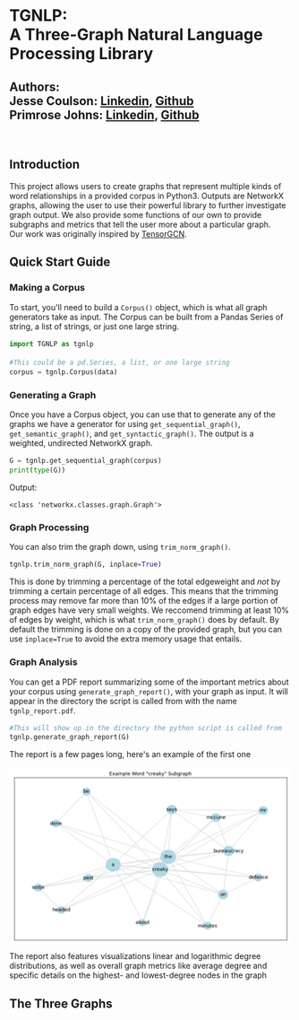 <h1>TGNLP:<br>A Three-Graph Natural Language Processing Library</h1>

<h2>Authors:<br>
Jesse Coulson: <a href="https://www.linkedin.com/in/jessecoulson/">Linkedin</a>, <a href="https://github.com/jccoulson">Github</a><br>
Primrose Johns: <a href="https://www.linkedin.com/in/primrose-johns-4b957b15a/">Linkedin</a>, <a href="https://github.com/Primrose-Johns">Github</a></h2><br>
<h2>Introduction</h2>
This project allows users to create graphs that represent multiple kinds of word relationships in a provided corpus in Python3. Outputs are NetworkX graphs, allowing the user to use their powerful library to further investigate graph output. We also provide some functions of our own to provide subgraphs and metrics that tell the user more about a particular graph.<br>
Our work was originally inspired by <a href="https://github.com/THUMLP/TensorGCN">TensorGCN</a>.

<h2>Quick Start Guide</h2>
<h3>Making a Corpus</h3>

To start, you'll need to build a `Corpus()` object, which is what all graph generators take as input. The Corpus can be built from a Pandas Series of string, a list of strings, or just one large string.

```python
import TGNLP as tgnlp

#This could be a pd.Series, a list, or one large string
corpus = tgnlp.Corpus(data)
```
<h3>Generating a Graph</h3>

Once you have a Corpus object, you can use that to generate any of the graphs we have a generator for using `get_sequential_graph()`, `get_semantic_graph()`, and `get_syntactic_graph()`. The output is a weighted, undirected NetworkX graph.

```python
G = tgnlp.get_sequential_graph(corpus)
print(type(G))
```
Output:
```text
<class 'networkx.classes.graph.Graph'>
```
<h3>Graph Processing</h3>

You can also trim the graph down, using `trim_norm_graph()`.<br>
```python
tgnlp.trim_norm_graph(G, inplace=True)
```
This is done by trimming a percentage of the total edgeweight and <i>not</i> by trimming a certain percentage of all edges. This means that the trimming process may remove far more than 10% of the edges if a large portion of graph edges have very small weights. We reccomend trimming at least 10% of edges by weight, which is what `trim_norm_graph()` does by default. By default the trimming is done on a copy of the provided graph, but you can use `inplace=True` to avoid the extra memory usage that entails.

<h3>Graph Analysis</h3>

You can get a PDF report summarizing some of the important metrics about your corpus using `generate_graph_report()`, with your graph as input. It will appear in the directory the script is called from with the name `tgnlp_report.pdf`.
```python
#This will show up in the directory the python script is called from 
tgnlp.generate_graph_report(G)
```
The report is a few pages long, here's an example of the first one<br>
<p align="center">
<img src="Example_Report.png" style="width: 55vw"align="center">
</p>
The report also features visualizations linear and logarithmic degree distributions, as well as overall graph metrics like average degree and specific details on the highest- and lowest-degree nodes in the graph
<h2>The Three Graphs</h2>